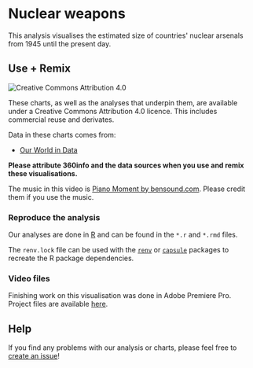 # Nuclear weapons

This analysis visualises the estimated size of countries' nuclear arsenals from 1945 until the present day.

## Use + Remix

![[Creative Commons Attribution 4.0](https://creativecommons.org/licenses/by/4.0)](https://mirrors.creativecommons.org/presskit/buttons/80x15/png/by.png)

These charts, as well as the analyses that underpin them, are available under a Creative Commons Attribution 4.0 licence. This includes commercial reuse and derivates.

Data in these charts comes from:

* [Our World in Data](https://ourworldindata.org/nuclear-weapons)

**Please attribute 360info and the data sources when you use and remix these visualisations.**

The music in this video is [Piano Moment by bensound.com](https://www.bensound.com/royalty-free-music/track/piano-moment). Please credit them if you use the music.

### Reproduce the analysis

Our analyses are done in [R](http://r-project.org) and can be found in the `*.r` and `*.rmd` files.

The `renv.lock` file can be used with the [`renv`](https://rstudio.github.io/renv) or [`capsule`](https://github.com/MilesMcBain/capsule) packages to recreate the R package dependencies.

### Video files

Finishing work on this visualisation was done in Adobe Premiere Pro. Project files are available [here](https://drive.google.com/drive/folders/1qqMqLeDuNU9oCjQ0UPyV9ppSvqV-wGd3?usp=sharing).

## Help

<!-- replace `report-template` with the name of this repo in the link below  -->

If you find any problems with our analysis or charts, please feel free to [create an issue](https://github.com/360-info/report-nuclear-weapons/issues/new)!
